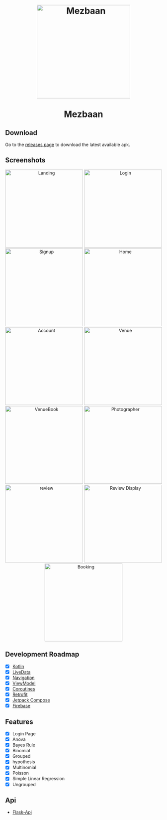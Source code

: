 <h1 align="center">
<br>
  <img src="screenshots/Mezbaan.png" width="300" alt="Mezbaan">
<br>
<br>
Mezbaan
</h1>

## Download

Go to the [releases page](https://github.com/s1lent18/Mezbaan/releases) to download the latest available apk.

## Screenshots

<p align="center">
  <img src="screenshots/Landing.png" width="250" alt="Landing">
  <img src="screenshots/Login.png" width="250" alt="Login">
  <img src="screenshots/Signup.png" width="250" alt="Signup">
  <img src="screenshots/Home.png" width="250" alt="Home">
  <img src="screenshots/Account.png" width="250" alt="Account">
  <img src="screenshots/Venue.png" width="250" alt="Venue">
  <img src="screenshots/VenueBook.png" width="250" alt="VenueBook">
  <img src="screenshots/photographer.png" width="250" alt="Photographer">
  <img src="screenshots/review.png" width="250" alt="review">
  <img src="screenshots/reviewdisplay.png" width="250" alt="Review Display">
  <img src="screenshots/Booking.png" width="250" alt="Booking">
</p>

## Development Roadmap

- [x] [Kotlin](https://kotlinlang.org/)
- [x] [LiveData](https://developer.android.com/topic/libraries/architecture/livedata)
- [x] [Navigation](https://developer.android.com/topic/libraries/architecture/navigation)
- [x] [ViewModel](https://developer.android.com/topic/libraries/architecture/viewmodel)
- [x] [Coroutines](https://developer.android.com/topic/libraries/architecture/coroutines)
- [x] [Retrofit](https://square.github.io/retrofit/)
- [x] [Jetpack Compose](https://developer.android.com/jetpack/compose)
- [x] [Firebase](https://firebase.google.com/)

## Features

- [x] Login Page
- [x] Anova
- [x] Bayes Rule
- [x] Binomial
- [x] Grouped
- [x] hypothesis
- [x] Multinomial
- [x] Poisson
- [x] Simple Linear Regression
- [x] Ungrouped

## Api
- [Flask-Api](https://github.com/s1lent18/Flask-Apis/blob/main/ProbStats.py)

